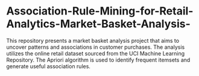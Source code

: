 # Association-Rule-Mining-for-Retail-Analytics-Market-Basket-Analysis-
This repository presents a market basket analysis project that aims to uncover patterns and associations in customer purchases. The analysis utilizes the online retail dataset sourced from the UCI Machine Learning Repository. The Apriori algorithm is used to identify frequent itemsets and generate useful association rules. 
